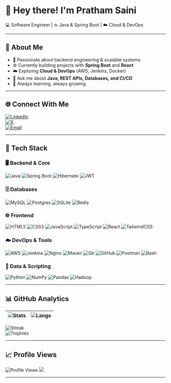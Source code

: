 # 🌱 Hey there! I'm Pratham Saini  

💻 Software Engineer | ☕ Java & Spring Boot | ☁️ Cloud & DevOps   

---

## 🌱 About Me  
- 🎯 Passionate about backend engineering & scalable systems  
- ⚙️ Currently building projects with **Spring Boot** and **React**  
- ☁️ Exploring **Cloud & DevOps** (AWS, Jenkins, Docker)  
- 💬 Ask me about **Java, REST APIs, Databases, and CI/CD**  
- 🚀 Always learning, always growing  

---

## 🌐 Connect With Me  
[![LinkedIn](https://img.shields.io/badge/LinkedIn-%230077B5.svg?logo=linkedin&logoColor=white)](https://www.linkedin.com/in/pratham-saini-397a82251/)  
[![X](https://img.shields.io/badge/X-%23000000.svg?logo=X&logoColor=white)](https://x.com/prathamnvm)  
[![Email](https://img.shields.io/badge/Email-D14836?logo=gmail&logoColor=white)](mailto:prathamzxc@gmail.com)  

---

## 🧰 Tech Stack  

### 🖥️ Backend & Core
![Java](https://img.shields.io/badge/java-%23ED8B00.svg?style=for-the-badge&logo=openjdk&logoColor=white)
![Spring Boot](https://img.shields.io/badge/spring%20boot-%236DB33F.svg?style=for-the-badge&logo=springboot&logoColor=white)
![Hibernate](https://img.shields.io/badge/Hibernate-59666C?style=for-the-badge&logo=Hibernate&logoColor=white)
![JWT](https://img.shields.io/badge/JWT-black?style=for-the-badge&logo=JSON%20web%20tokens)

### 🗄️ Databases
![MySQL](https://img.shields.io/badge/mysql-%234479A1.svg?style=for-the-badge&logo=mysql&logoColor=white)
![Postgres](https://img.shields.io/badge/postgres-%23316192.svg?style=for-the-badge&logo=postgresql&logoColor=white)
![SQLite](https://img.shields.io/badge/sqlite-%2307405e.svg?style=for-the-badge&logo=sqlite&logoColor=white)
![Redis](https://img.shields.io/badge/redis-%23DD0031.svg?style=for-the-badge&logo=redis&logoColor=white)

### 🌐 Frontend
![HTML5](https://img.shields.io/badge/html5-%23E34F26.svg?style=for-the-badge&logo=html5&logoColor=white)
![CSS3](https://img.shields.io/badge/css3-%231572B6.svg?style=for-the-badge&logo=css3&logoColor=white)
![JavaScript](https://img.shields.io/badge/javascript-%23323330.svg?style=for-the-badge&logo=javascript&logoColor=%23F7DF1E)
![TypeScript](https://img.shields.io/badge/typescript-%23007ACC.svg?style=for-the-badge&logo=typescript&logoColor=white)
![React](https://img.shields.io/badge/react-%2320232a.svg?style=for-the-badge&logo=react&logoColor=%2361DAFB)
![TailwindCSS](https://img.shields.io/badge/tailwindcss-%2338B2AC.svg?style=for-the-badge&logo=tailwind-css&logoColor=white)

### ☁️ DevOps & Tools
![AWS](https://img.shields.io/badge/AWS-%23FF9900.svg?style=for-the-badge&logo=amazon-aws&logoColor=white)
![Jenkins](https://img.shields.io/badge/jenkins-%232C5263.svg?style=for-the-badge&logo=jenkins&logoColor=white)
![Nginx](https://img.shields.io/badge/nginx-%23009639.svg?style=for-the-badge&logo=nginx&logoColor=white)
![Maven](https://img.shields.io/badge/Apache%20Maven-C71A36?style=for-the-badge&logo=Apache%20Maven&logoColor=white)
![Git](https://img.shields.io/badge/git-%23F05033.svg?style=for-the-badge&logo=git&logoColor=white)
![GitHub](https://img.shields.io/badge/github-%23121011.svg?style=for-the-badge&logo=github&logoColor=white)
![Postman](https://img.shields.io/badge/Postman-FF6C37?style=for-the-badge&logo=postman&logoColor=white)
![Bash](https://img.shields.io/badge/bash-%23121011.svg?style=for-the-badge&logo=gnu-bash&logoColor=white)

### 🧠 Data & Scripting
![Python](https://img.shields.io/badge/python-3670A0?style=for-the-badge&logo=python&logoColor=ffdd54)
![NumPy](https://img.shields.io/badge/numpy-%23013243.svg?style=for-the-badge&logo=numpy&logoColor=white)
![Pandas](https://img.shields.io/badge/pandas-%23150458.svg?style=for-the-badge&logo=pandas&logoColor=white)
![Hadoop](https://img.shields.io/badge/Apache%20Hadoop-66CCFF?style=for-the-badge&logo=apachehadoop&logoColor=black)

---

## 📊 GitHub Analytics  

| ![Stats](https://github-readme-stats.vercel.app/api?username=Prathamm-saini&theme=react&hide_border=false&show_icons=true&count_private=true) | ![Langs](https://github-readme-stats.vercel.app/api/top-langs/?username=Prathamm-saini&theme=react&hide_border=false&layout=compact&langs_count=10&include_all_commits=true) |
|---|---|

![Streak](https://github-readme-streak-stats.herokuapp.com/?user=Prathamm-saini&theme=react&hide_border=false)  
![Trophies](https://github-profile-trophy.vercel.app/?username=Prathamm-saini&theme=algolia&no-frame=false&no-bg=true&margin-w=4)

---

## 📈 Profile Views  
![Profile Views](https://komarev.com/ghpvc/?username=Prathamm-saini&label=Profile%20Views&color=0e75b6&style=for-the-badge)
[![](https://visitcount.itsvg.in/api?id=Prathamm-saini&icon=0&color=0)](https://visitcount.itsvg.in)

---

<!-- Created with ❤️ using GPRM ( https://gprm.itsvg.in ) -->
